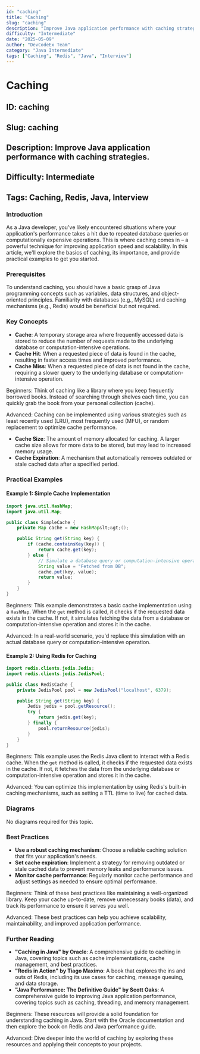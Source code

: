 ```yaml
---
id: "caching"
title: "Caching"
slug: "caching"
description: "Improve Java application performance with caching strategies."
difficulty: "Intermediate"
date: "2025-05-09"
author: "DevCodeEx Team"
category: "Java Intermediate"
tags: ["Caching", "Redis", "Java", "Interview"]
---
```


# Caching
## ID: caching
## Slug: caching
## Description: Improve Java application performance with caching strategies.
## Difficulty: Intermediate
## Tags: Caching, Redis, Java, Interview

### Introduction

As a Java developer, you've likely encountered situations where your application's performance takes a hit due to repeated database queries or computationally expensive operations. This is where caching comes in – a powerful technique for improving application speed and scalability. In this article, we'll explore the basics of caching, its importance, and provide practical examples to get you started.

### Prerequisites

To understand caching, you should have a basic grasp of Java programming concepts such as variables, data structures, and object-oriented principles. Familiarity with databases (e.g., MySQL) and caching mechanisms (e.g., Redis) would be beneficial but not required.

### Key Concepts

* **Cache**: A temporary storage area where frequently accessed data is stored to reduce the number of requests made to the underlying database or computation-intensive operations.
* **Cache Hit**: When a requested piece of data is found in the cache, resulting in faster access times and improved performance.
* **Cache Miss**: When a requested piece of data is not found in the cache, requiring a slower query to the underlying database or computation-intensive operation.

Beginners: Think of caching like a library where you keep frequently borrowed books. Instead of searching through shelves each time, you can quickly grab the book from your personal collection (cache).

Advanced: Caching can be implemented using various strategies such as least recently used (LRU), most frequently used (MFU), or random replacement to optimize cache performance.

* **Cache Size**: The amount of memory allocated for caching. A larger cache size allows for more data to be stored, but may lead to increased memory usage.
* **Cache Expiration**: A mechanism that automatically removes outdated or stale cached data after a specified period.

### Practical Examples

#### Example 1: Simple Cache Implementation
```java
import java.util.HashMap;
import java.util.Map;

public class SimpleCache {
    private Map cache = new HashMap&lt;&gt;();

    public String get(String key) {
        if (cache.containsKey(key)) {
            return cache.get(key);
        } else {
            // Simulate a database query or computation-intensive operation
            String value = "Fetched from DB";
            cache.put(key, value);
            return value;
        }
    }
}
```
Beginners: This example demonstrates a basic cache implementation using a `HashMap`. When the `get` method is called, it checks if the requested data exists in the cache. If not, it simulates fetching the data from a database or computation-intensive operation and stores it in the cache.

Advanced: In a real-world scenario, you'd replace this simulation with an actual database query or computation-intensive operation.

#### Example 2: Using Redis for Caching
```java
import redis.clients.jedis.Jedis;
import redis.clients.jedis.JedisPool;

public class RedisCache {
    private JedisPool pool = new JedisPool("localhost", 6379);

    public String get(String key) {
        Jedis jedis = pool.getResource();
        try {
            return jedis.get(key);
        } finally {
            pool.returnResource(jedis);
        }
    }
}
```
Beginners: This example uses the Redis Java client to interact with a Redis cache. When the `get` method is called, it checks if the requested data exists in the cache. If not, it fetches the data from the underlying database or computation-intensive operation and stores it in the cache.

Advanced: You can optimize this implementation by using Redis's built-in caching mechanisms, such as setting a TTL (time to live) for cached data.

### Diagrams

No diagrams required for this topic.

### Best Practices

* **Use a robust caching mechanism**: Choose a reliable caching solution that fits your application's needs.
* **Set cache expiration**: Implement a strategy for removing outdated or stale cached data to prevent memory leaks and performance issues.
* **Monitor cache performance**: Regularly monitor cache performance and adjust settings as needed to ensure optimal performance.

Beginners: Think of these best practices like maintaining a well-organized library. Keep your cache up-to-date, remove unnecessary books (data), and track its performance to ensure it serves you well.

Advanced: These best practices can help you achieve scalability, maintainability, and improved application performance.

### Further Reading

* **"Caching in Java" by Oracle**: A comprehensive guide to caching in Java, covering topics such as cache implementations, cache management, and best practices.
* **"Redis in Action" by Tiago Maximo**: A book that explores the ins and outs of Redis, including its use cases for caching, message queuing, and data storage.
* **"Java Performance: The Definitive Guide" by Scott Oaks**: A comprehensive guide to improving Java application performance, covering topics such as caching, threading, and memory management.

Beginners: These resources will provide a solid foundation for understanding caching in Java. Start with the Oracle documentation and then explore the book on Redis and Java performance guide.

Advanced: Dive deeper into the world of caching by exploring these resources and applying their concepts to your projects.